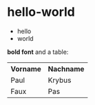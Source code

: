 hello-world
============
<ul>
<li>hello</li>
<li>world</li>
</ul>
<b>bold font</b> and a table:
<table>
<tr>
<th>Vorname</th>
<th>Nachname</th>
</tr>
<tr>
<td>Paul</td>
<td>Krybus</td>
</tr>
<tr>
<td>Faux</td>
<td>Pas</td>
</tr>
</table>

